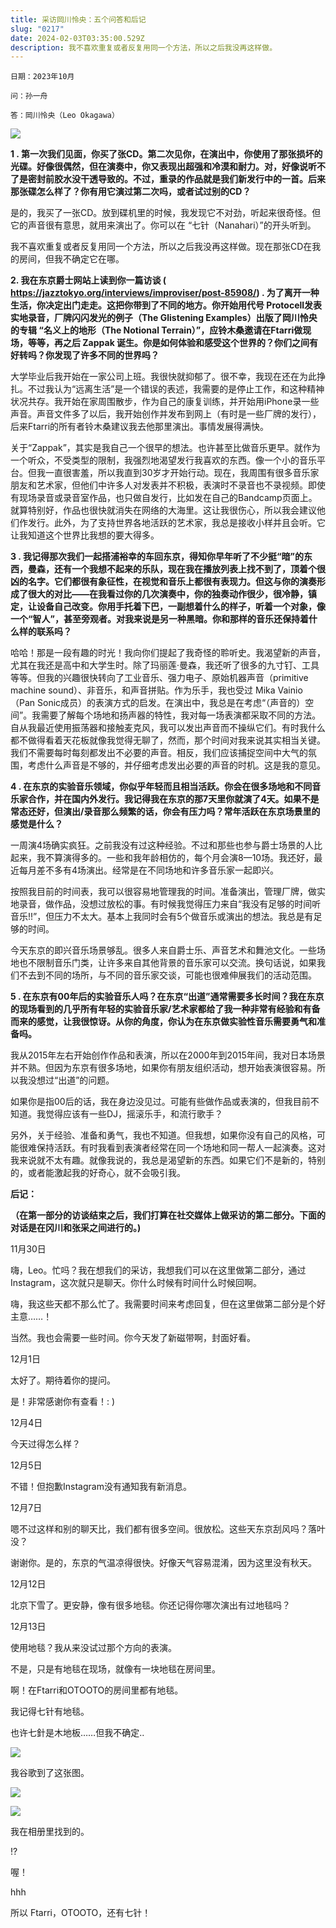 ```yaml
---
title: 采访岡川怜央：五个问答和后记
slug: "0217"
date: 2024-02-03T03:35:00.529Z
description: 我不喜欢重复或者反复用同一个方法，所以之后我没再这样做。
---
```

`日期：2023年10月`

`问：孙一舟`

`答：岡川怜央（Leo Okagawa）`

![](/images/uploads/_5460653_lr_300dpi_s.jpg)

**1 . 第一次我们见面，你买了张CD。第二次见你，在演出中，你使用了那张损坏的光碟。好像很偶然，但在演奏中，你又表现出超强和冷漠和耐力。对，好像说听不了是密封前胶水没干透导致的。不过，重录的作品就是我们新发行中的一首。后来那张碟怎么样了？你有用它演过第二次吗，或者试过别的CD？**

是的，我买了一张CD。放到碟机里的时候，我发现它不对劲，听起来很奇怪。但它的声音很有意思，就用来演出了。你可以在 “七针（Nanahari）”的开头听到。

我不喜欢重复或者反复用同一个方法，所以之后我没再这样做。现在那张CD在我的房间，但我不确定它在哪。

**2. 我在东京爵士网站上读到你一篇访谈 ( https://jazztokyo.org/interviews/improviser/post-85908/) . 为了离开一种生活，你决定出门走走。这把你带到了不同的地方。你开始用代号 Protocell发表实地录音，厂牌闪闪发光的例子（The Glistening Examples）出版了岡川怜央的专辑 “名义上的地形（The Notional Terrain）”，应铃木桑邀请在Ftarri做现场，等等，再之后 Zappak 诞生。你是如何体验和感受这个世界的？你们之间有好转吗？你发现了许多不同的世界吗？**

大学毕业后我开始在一家公司上班。我很快就抑郁了。很不幸，我现在还在为此挣扎。不过我认为“远离生活”是一个错误的表述，我需要的是停止工作，和这种精神状况共存。我开始在家周围散步，作为自己的康复训练，并开始用iPhone录一些声音。声音文件多了以后，我开始创作并发布到网上（有时是一些厂牌的发行），后来Ftarri的所有者铃木桑建议我去他那里演出。事情发展得满快。

关于“Zappak”，其实是我自己一个很早的想法。也许甚至比做音乐更早。就作为一个听众，不受类型的限制，我强烈地渴望发行我喜欢的东西。像一个小的音乐平台。但我一直很害羞，所以我直到30岁才开始行动。现在，我周围有很多音乐家朋友和艺术家，但他们中许多人对发表并不积极，表演时不录音也不录视频。即使有现场录音或录音室作品，也只做自发行，比如发在自己的Bandcamp页面上。就算特别好，作品也很快就消失在网络的大海里。这让我很伤心，所以我会建议他们作发行。此外，为了支持世界各地活跃的艺术家，我总是接收小样并且会听。它让我知道这个世界比我想的要大得多。

**3 . 我记得那次我们一起搭浦裕幸的车回东京，得知你早年听了不少挺“暗”的东西，曼森，还有一个我想不起来的乐队，现在我在播放列表上找不到了，顶着个很凶的名字。它们都很有象征性，在视觉和音乐上都很有表现力。但这与你的演奏形成了很大的对比——在我看过你的几次演奏中，你的独奏动作很少，很冷静，镇定，让设备自己改变。你用手托着下巴，一副想着什么的样子，听着一个对象，像一个“智人”，甚至旁观者。对我来说是另一种黑暗。你和那样的音乐还保持着什么样的联系吗？**

哈哈！那是一段有趣的时光！我向你们提起了我奇怪的聆听史。我渴望新的声音，尤其在我还是高中和大学生时。除了玛丽莲·曼森，我还听了很多的九寸钉、工具等等。但我的兴趣很快转向了工业音乐、强力电子、原始机器声音（primitive machine sound）、非音乐，和声音拼贴。作为乐手，我也受过 Mika Vainio（Pan Sonic成员）的表演方式的启发。在演出中，我总是在考虑“（声音的）空间”。我需要了解每个场地和扬声器的特性，我对每一场表演都采取不同的方法。自从我最近使用振荡器和接触麦克风，我可以发出声音而不操纵它们。有时我什么都不做得看着天花板就像我觉得无聊了，然而，那个时间对我来说其实相当关键。我们不需要每时每刻都发出不必要的声音。相反，我们应该捕捉空间中大气的氛围，考虑什么声音是不够的，并仔细考虑发出必要的声音的时机。这是我的意见。

**4 . 在东京的实验音乐领域，你似乎年轻而且相当活跃。你会在很多场地和不同音乐家合作，并在国内外发行。我记得我在东京的那7天里你就演了4天。如果不是常态还好，但演出/录音那么频繁的话，你会有压力吗？常年活跃在东京场景里的感觉是什么？**

一周演4场确实疯狂。之前我没有过这种经验。不过和那些也参与爵士场景的人比起来，我不算演得多的。一些和我年龄相仿的，每个月会演8—10场。我还好，最近每月差不多有4场演出。经常是在不同场地和许多音乐家一起即兴。

按照我目前的时间表，我可以很容易地管理我的时间。准备演出，管理厂牌，做实地录音，做作品，没想过放松的事。有时候我觉得压力来自“我没有足够的时间听音乐!!”，但压力不太大。基本上我同时会有5个做音乐或演出的想法。我总是有足够的时间。

今天东京的即兴音乐场景够乱。很多人来自爵士乐、声音艺术和舞池文化。一些场地也不限制音乐门类，让许多来自其他背景的音乐家可以交流。换句话说，如果我们不去到不同的场所，与不同的音乐家交谈，可能也很难伸展我们的活动范围。

**5 . 在东京有00年后的实验音乐人吗？在东京“出道”通常需要多长时间？我在东京的现场看到的几乎所有年轻的实验音乐家/艺术家都给了我一种非常有经验和有备而来的感觉，让我很惊讶。从你的角度，你认为在东京做实验性音乐需要勇气和准备吗。**

我从2015年左右开始创作作品和表演，所以在2000年到2015年间，我对日本场景并不熟。但因为东京有很多场地，如果你有朋友组织活动，想开始表演很容易。所以我没想过“出道”的问题。

如果你是指00后的话，我在身边没见过。可能有些做作品或表演的，但我目前不知道。我觉得应该有一些DJ，摇滚乐手，和流行歌手？

另外，关于经验、准备和勇气，我也不知道。但我想，如果你没有自己的风格，可能很难保持活跃。有时我看到表演者经常在同一个场地和同一帮人一起演奏。这对我来说就不太有趣。就像我说的，我总是渴望新的东西。如果它们不是新的，特别的，或者能激起我的好奇心，就不会吸引我。

**后记：**

**（在第一部分的访谈结束之后，我们打算在社交媒体上做采访的第二部分。下面的对话是在冈川和张采之间进行的。)**

11月30日

嗨，Leo。忙吗？我在想我们的采访，我想我们可以在这里做第二部分，通过Instagram，这次就只是聊天。你什么时候有时间什么时候回啊。

嗨，我这些天都不那么忙了。我需要时间来考虑回复，但在这里做第二部分是个好主意……！

当然。我也会需要一些时间。你今天发了新磁带啊，封面好看。

12月1日

太好了。期待着你的提问。

是！非常感谢你有查看！: )

12月4日

今天过得怎么样？

12月5日

不错！但抱歉Instagram没有通知我有新消息。

12月7日

嗯不过这样和别的聊天比，我们都有很多空间。很放松。这些天东京刮风吗？落叶没？

谢谢你。是的，东京的气温凉得很快。好像天气容易混淆，因为这里没有秋天。

12月12日

北京下雪了。更安静，像有很多地毯。你还记得你哪次演出有过地毯吗？

12月13日

使用地毯？我从来没试过那个方向的表演。

不是，只是有地毯在现场，就像有一块地毯在房间里。

啊！在Ftarri和OTOOTO的房间里都有地毯。

我记得七针有地毯。

也许七針是木地板……但我不确定..

![](/images/uploads/wechatimg10289.jpg)

我谷歌到了这张图。

![](/images/uploads/wechatimg10290.jpg)

![](/images/uploads/wechatimg10291.jpg)

我在相册里找到的。

!?

喔！

hhh 

所以 Ftarri，OTOOTO，还有七针！